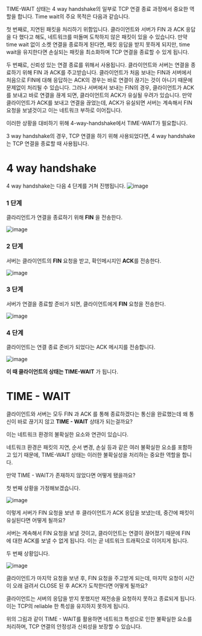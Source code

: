 TIME-WAIT 상태는 4 way handshake의 일부로 TCP 연결 종료 과정에서 중요한 역할을 합니다. Time wait의 주요 목적은 다음과 같습니다.

첫 번째로, 지연된 패킷을 처리하기 위함입니다. 클라이언트와 서버가 FIN 과 ACK 응답을 다 했다고 해도, 네트워크를 떠돌며 도착하지 않은 패킷이 있을 수 있습니다. 만약 time wait 없이 소켓 연결을 종료하게 된다면, 패킷 응답을 받지 못하게 되지만, time wait을 유지한다면 손실되는 패킷을 최소화하며 TCP 연결을 종료할 수 있게 됩니다.

두 번째로, 신뢰성 있는 연결 종료를 위해서 사용됩니다. 클라이언트와 서버는 연결을 종료하기 위해 FIN 과 ACK를 주고받습니다. 클라이언트가 처음 보내는 FIN과 서버에서 처음으로 FIN에 대해 응답하는 ACK의 경우는 바로 연결이 끊기는 것이 아니기 때문에 문제없이 처리될 수 있습니다. 그러나 서버에서 보내는 FIN의 경우, 클라이언트가 ACK를 보내고 바로 연결을 끊게 되면, 클라이언트의 ACK가 유실될 우려가 있습니다. 만약 클라이언트가 ACK를 보내고 연결을 끊었는데, ACK가 유실되면 서버는 계속해서 FIN 요청을 보낼것이고 이는 네트워크 부하로 이어집니다.

이러한 상황을 대비하기 위해 4-way-handshake에서 TIME-WAIT가 필요합니다.

3 way handshake의 경우, TCP 연결을 하기 위해 사용되었다면, 4 way handshake는 TCP 연결을 종료할 때 사용됩니다.


# 4 way handshake

4 way handshake는 다음 4 단계를 거쳐 진행됩니다.
![image](https://github.com/CodeSquad-BE-Study/2023-CS-Study/assets/115435784/847fd377-aad0-44f3-b009-7cbafc6a0643)


### 1 단계

클라리언트가 연결을 종료하기 위해 **FIN** 을 전송한다.

![image](https://github.com/CodeSquad-BE-Study/2023-CS-Study/assets/115435784/74409d00-18b4-4470-b598-92565df6cfb3)


### 2 단계

서버는 클라이언트의 **FIN** 요청을 받고, 확인메시지인 **ACK**를 전송한다.

![image](https://github.com/CodeSquad-BE-Study/2023-CS-Study/assets/115435784/6d6043f2-3cef-4373-96ca-a7b8cbb7acc7)


### 3 단계

서버가 연결을 종료할 준비가 되면, 클라이언트에게 **FIN** 요청을 전송한다.

![image](https://github.com/CodeSquad-BE-Study/2023-CS-Study/assets/115435784/c3393afe-0217-4343-abbe-0907083f6e5e)


### 4 단계

클라이언트는 연결 종료 준비가 되었다는 ACK 메시지를 전송합니다.

![image](https://github.com/CodeSquad-BE-Study/2023-CS-Study/assets/115435784/9526444b-d9ad-48ad-91a0-203fe7aaf59c)


**이 때 클라이언트의 상태는 TIME-WAIT** 가 됩니다.

# TIME - WAIT

클라이언트와 서버는 모두 FIN 과 ACK 를 통해 종료하겠다는 통신을 완료했는데 왜 통신이 바로 끊기지 않고 **TIME - WAIT** 상태가 되는걸까요?

이는 네트워크 환경의 불확실한 요소와 연관이 있습니다.

네트워크 환경은 패킷의 지연, 순서 변경, 손실 등과 같은 여러 불확실한 요소를 포함하고 있기 때문에, TIME-WAIT 상태는 이러한 불확실성을 처리하는 중요한 역할을 합니다.

만약 TIME - WAIT가 존재하지 않았다면 어떻게 됐을까요?

첫 번째 상황을 가정해보겠습니다.

![image](https://github.com/CodeSquad-BE-Study/2023-CS-Study/assets/115435784/6555d870-5eed-4250-bfde-6952c0e0340d)


이렇게 서버가 FIN 요청을 보낸 후 클라이언트가 ACK 응답을 보냈는데, 중간에 패킷이 유실된다면 어떻게 될까요?

서버는 계속해서 FIN 요청을 보낼 것이고, 클라이언트는 연결이 끊어졌기 때문에 FIN 에 대한 ACK를 보낼 수 없게 됩니다. 이는 곧 네트워크 트래픽으로 이어지게 됩니다.

두 번째 상황입니다.

![image](https://github.com/CodeSquad-BE-Study/2023-CS-Study/assets/115435784/529e7c16-6c3f-4a8c-929a-4be613016fb8)


클라이언트가 마지막 요청을 보낸 후, FIN 요청을 주고받게 되는데, 마지막 요청이 시간이 오래 걸려서 CLOSE 된 후 ACK가 도착한다면 어떻게 될까요?

클라이언트는 서버의 응답을 받지 못했지만 재전송을 요청하지 못하고 종료되게 됩니다. 이는 TCP의 reliable 한 특성을 유지하지 못하게 됩니다.

위의 그림과 같이 TIME - WAIT를 활용하면 네트워크 특성으로 인한 불확실한 요소를 처리하며, TCP 연결의 안정성과 신뢰성을 보장할 수 있습니다.
